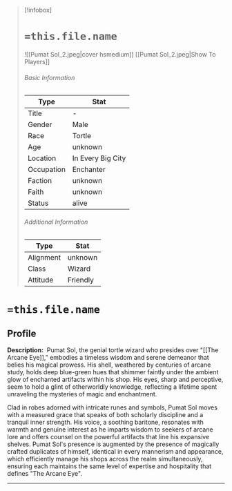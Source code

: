 > [!infobox]
> # `=this.file.name`
> ![[Pumat Sol_2.jpeg|cover hsmedium]]
> [[Pumat Sol_2.jpeg|Show To Players]]
> ###### Basic Information
> Type |  Stat |
> ---|---|
> Title | - |
> Gender | Male |
> Race | Tortle |
> Age | unknown |
> Location | In Every Big City |
> Occupation | Enchanter |
> Faction | unknown |
> Faith | unknown |
> Status | alive |
> ###### Additional Information
> Type |  Stat |
> ---|---|
> Alignment | unknown |
> Class | Wizard |
> Attitude | Friendly |

# `=this.file.name`
## Profile

**Description:** 
Pumat Sol, the genial tortle wizard who presides over "[[The Arcane Eye]]," embodies a timeless wisdom and serene demeanor that belies his magical prowess. His shell, weathered by centuries of arcane study, holds deep blue-green hues that shimmer faintly under the ambient glow of enchanted artifacts within his shop. His eyes, sharp and perceptive, seem to hold a glint of otherworldly knowledge, reflecting a lifetime spent unraveling the mysteries of magic and enchantment.

Clad in robes adorned with intricate runes and symbols, Pumat Sol moves with a measured grace that speaks of both scholarly discipline and a tranquil inner strength. His voice, a soothing baritone, resonates with warmth and genuine interest as he imparts wisdom to seekers of arcane lore and offers counsel on the powerful artifacts that line his expansive shelves. Pumat Sol's presence is augmented by the presence of magically crafted duplicates of himself, identical in every mannerism and appearance, which efficiently manage his shops across the realm simultaneously, ensuring each maintains the same level of expertise and hospitality that defines "The Arcane Eye".

---